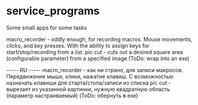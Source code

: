 # service_programs
Some small apps for some tasks

macro_recorder - oddly enough, for recording macros. Mouse movements, clicks, and key presses. With the ability to assign keys for start/stop/recording from a list.
pic cut - cuts out a desired square area (configurable parameter) from a specified image (ToDo: wrap into an exe)

----- RU -----
macro_recorder - как ни страно, для записи макросов. Передвижение мыши, клики, нажатие клавиш. С возможностью назначать клавиши для старта/стопа/записи из списка
pic cut - вырезает из указанной картинки, нужную квадратную область (параметр настраиваемый) (ToDo: обернуть в exe)
